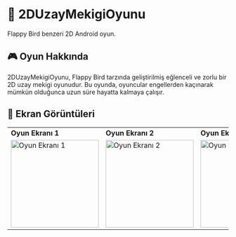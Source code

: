 # 🚀 2DUzayMekigiOyunu

Flappy Bird benzeri 2D Android oyun.

## 🎮 Oyun Hakkında
2DUzayMekigiOyunu, Flappy Bird tarzında geliştirilmiş eğlenceli ve zorlu bir 2D uzay mekigi oyunudur. Bu oyunda, oyuncular engellerden kaçınarak mümkün olduğunca uzun süre hayatta kalmaya çalışır.

## 📸 Ekran Görüntüleri

<div align="center">
  <table>
    <tr>
      <td><b>Oyun Ekranı 1</b></td>
      <td><b>Oyun Ekranı 2</b></td>
      <td><b>Oyun Ekranı 3</b></td>
    </tr>
    <tr>
      <td><img src="https://github.com/ismetbugra/2DUzayMekigiOyunu/assets/125869439/73df697b-ce01-4101-8b2f-ff143c5ea6e7" alt="Oyun Ekranı 1" width="200"/></td>
      <td><img src="https://github.com/ismetbugra/2DUzayMekigiOyunu/assets/125869439/09660fbb-2d1e-490f-a5fe-a527a4fb89ac" alt="Oyun Ekranı 2" width="200"/></td>
      <td><img src="https://github.com/ismetbugra/2DUzayMekigiOyunu/assets/125869439/082b132d-1fd5-4df9-979b-71d9a2b61aab" alt="Oyun Ekranı 3" width="200"/></td>
    </tr>
  </table>
</div>
